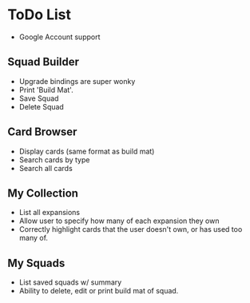 # ToDo List

* Google Account support

## Squad Builder

* Upgrade bindings are super wonky
* Print 'Build Mat'.
* Save Squad
* Delete Squad

## Card Browser

* Display cards (same format as build mat)
* Search cards by type
* Search all cards

## My Collection

* List all expansions
* Allow user to specify how many of each expansion they own
* Correctly highlight cards that the user doesn't own, or has used too many of.

## My Squads

* List saved squads w/ summary
* Ability to delete, edit or print build mat of squad.

